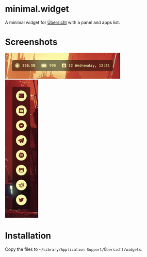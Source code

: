 # minimal.widget

A minimal widget for [Übersicht](http://tracesof.net/uebersicht/) with a panel and apps list.

# Screenshots

<img src="screenshots/panel.png" alt="Panel" height="85">
<br>
<img src="screenshots/apps.png" alt="Apps" height="455">

# Installation

Copy the files to `~/Library/Application Support/Übersicht/widgets`.
